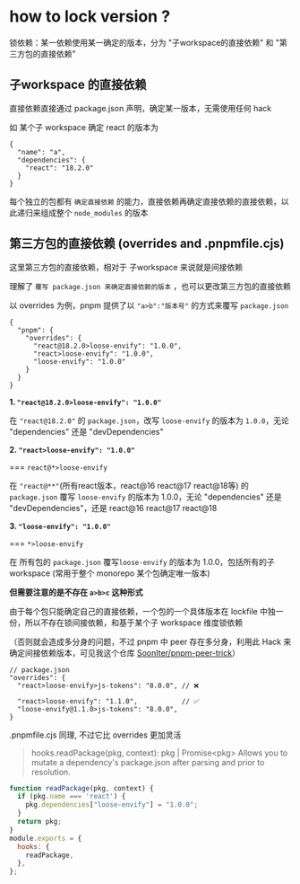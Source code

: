 # how to lock version ?

锁依赖：某一依赖使用某一确定的版本，分为 "子workspace的直接依赖" 和 "第三方包的直接依赖"

## 子workspace 的直接依赖

直接依赖直接通过 package.json 声明，确定某一版本，无需使用任何 hack

如 某个子 workspace 确定 react 的版本为

```json5
{
  "name": "a",
  "dependencies": {
    "react": "18.2.0"
  }
}
```

每个独立的包都有 `确定直接依赖` 的能力，直接依赖再确定直接依赖的直接依赖，以此递归来组成整个 `node_modules` 的版本

## 第三方包的直接依赖 (overrides and .pnpmfile.cjs)

这里第三方包的直接依赖，相对于 子workspace 来说就是间接依赖

理解了 `覆写 package.json 来确定直接依赖的版本` ，也可以更改第三方包的直接依赖

以 overrides 为例，pnpm 提供了以 `"a>b":"版本号"` 的方式来覆写 `package.json`

```json5
{
  "pnpm": {
    "overrides": {
      "react@18.2.0>loose-envify": "1.0.0",
      "react>loose-envify": "1.0.0",
      "loose-envify": "1.0.0"
    }
  }
}
```


**1. `"react@18.2.0>loose-envify": "1.0.0"`**


在 `"react@18.2.0"` 的 `package.json`，改写 `loose-envify` 的版本为 `1.0.0`，无论 "dependencies" 还是 "devDependencies"

**2. `"react>loose-envify": "1.0.0"`**

=== `react@*>loose-envify`

在 `"react@**"`(所有react版本，react@16 react@17 react@18等) 的 `package.json` 覆写 `loose-envify` 的版本为 1.0.0，无论 "dependencies" 还是 "devDependencies"，还是 react@16 react@17 react@18

**3. `"loose-envify": "1.0.0"`**

=== `*>loose-envify`

在 所有包的 `package.json` 覆写`loose-envify` 的版本为 1.0.0，包括所有的子 workspace
(常用于整个 monorepo 某个包确定唯一版本)

**但需要注意的是不存在 `a>b>c` 这种形式**

由于每个包只能确定自己的直接依赖，一个包的一个具体版本在 lockfile 中独一份，所以不存在锁间接依赖，和基于某个子 workspace 维度锁依赖 

（否则就会造成多分身的问题，不过 pnpm 中 peer 存在多分身，利用此 Hack 来确定间接依赖版本，可见我这个仓库 [SoonIter/pnpm-peer-trick](https://github.com/SoonIter/pnpm-peer-trick)）

```json5
// package.json
"overrides": {
  "react>loose-envify>js-tokens": "8.0.0", // ❌
  
  "react>loose-envify": "1.1.0",           // ✅
  "loose-envify@1.1.0>js-tokens": "8.0.0",
}
```

.pnpmfile.cjs 同理, 不过它比 overrides 更加灵活


> hooks.readPackage(pkg, context): pkg | Promise\<pkg\>
> Allows you to mutate a dependency's package.json after parsing and prior to resolution. 

```js
function readPackage(pkg, context) {
  if (pkg.name === 'react') {
    pkg.dependencies["loose-envify"] = "1.0.0";
  } 
  return pkg;
}
module.exports = {
  hooks: {
    readPackage,
  },
};
```
